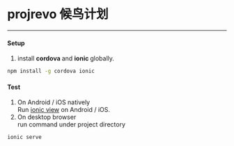 # projrevo 候鸟计划
---
#### Setup  
1. install <strong> cordova </strong> and <strong> ionic </strong> globally.

```sh
npm install -g cordova ionic
```

#### Test
1. On Android / iOS natively  
Run [ionic view](http://view.ionic.io) on Android / iOS.
2. On desktop browser  
run command under project directory      
```sh
ionic serve
```

####
